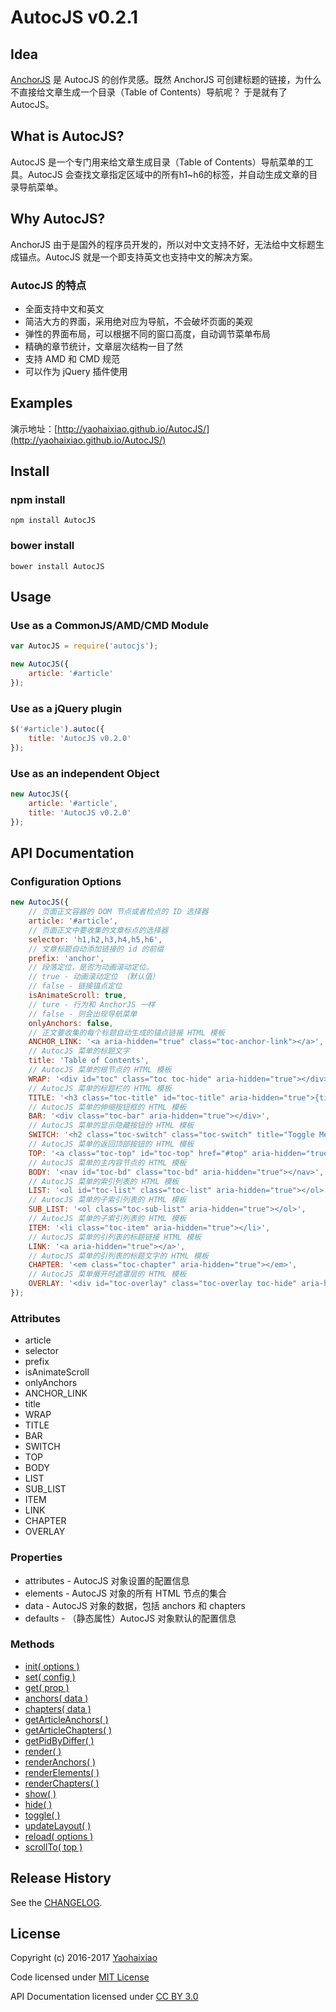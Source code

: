 # AutocJS v0.2.1

## Idea
[AnchorJS](http://bryanbraun.github.io/anchorjs/) 是 AutocJS 的创作灵感。既然 AnchorJS 可创建标题的链接，为什么不直接给文章生成一个目录（Table of Contents）导航呢？ 于是就有了AutocJS。


## What is AutocJS?
AutocJS 是一个专门用来给文章生成目录（Table of Contents）导航菜单的工具。AutocJS 会查找文章指定区域中的所有h1~h6的标签，并自动生成文章的目录导航菜单。


## Why AutocJS?
AnchorJS 由于是国外的程序员开发的，所以对中文支持不好，无法给中文标题生成锚点。AutocJS 就是一个即支持英文也支持中文的解决方案。


### AutocJS 的特点

  * 全面支持中文和英文
  * 简洁大方的界面，采用绝对应为导航，不会破坏页面的美观
  * 弹性的界面布局，可以根据不同的窗口高度，自动调节菜单布局
  * 精确的章节统计，文章层次结构一目了然
  * 支持 AMD 和 CMD 规范
  * 可以作为 jQuery 插件使用


## Examples
演示地址：[http://yaohaixiao.github.io/AutocJS/](http://yaohaixiao.github.io/AutocJS/)


## Install

### npm install
```
npm install AutocJS
```

### bower install
```
bower install AutocJS
```


## Usage

### Use as a CommonJS/AMD/CMD Module

```js
var AutocJS = require('autocjs');

new AutocJS({
    article: '#article'
});
```

### Use as a jQuery plugin

```js
$('#article').autoc({
    title: 'AutocJS v0.2.0'
});
```

### Use as an independent Object

```js
new AutocJS({
    article: '#article',
    title: 'AutocJS v0.2.0'
});
```


## API Documentation

### Configuration Options

```js
new AutocJS({
    // 页面正文容器的 DOM 节点或者检点的 ID 选择器
    article: '#article',
    // 页面正文中要收集的文章标点的选择器
    selector: 'h1,h2,h3,h4,h5,h6',
    // 文章标题自动添加链接的 id 的前缀
    prefix: 'anchor',
    // 段落定位，是否为动画滚动定位。
    // true - 动画滚动定位 （默认值）
    // false - 链接锚点定位
    isAnimateScroll: true,
    // ture - 行为和 AnchorJS 一样
    // false - 则会出现导航菜单
    onlyAnchors: false, 
    // 正文要收集的每个标题自动生成的锚点链接 HTML 模板
    ANCHOR_LINK: '<a aria-hidden="true" class="toc-anchor-link"></a>',
    // AutocJS 菜单的标题文字
    title: 'Table of Contents',
    // AutocJS 菜单的根节点的 HTML 模板
    WRAP: '<div id="toc" class="toc toc-hide" aria-hidden="true"></div>',
    // AutocJS 菜单的标题栏的 HTML 模板
    TITLE: '<h3 class="toc-title" id="toc-title" aria-hidden="true">{title}</h3>',
    // AutocJS 菜单的伸缩按钮框的 HTML 模板
    BAR: '<div class="toc-bar" aria-hidden="true"></div>',
    // AutocJS 菜单的显示隐藏按钮的 HTML 模板
    SWITCH: '<h2 class="toc-switch" class="toc-switch" title="Toggle Menu" aria-hidden="true">Ξ</h2>',
    // AutocJS 菜单的返回顶部按钮的 HTML 模板
    TOP: '<a class="toc-top" id="toc-top" href="#top" aria-hidden="true">TOP</a>',
    // AutocJS 菜单的主内容节点的 HTML 模板
    BODY: '<nav id="toc-bd" class="toc-bd" aria-hidden="true"></nav>',
    // AutocJS 菜单的索引列表的 HTML 模板
    LIST: '<ol id="toc-list" class="toc-list" aria-hidden="true"></ol>',
    // AutocJS 菜单的子索引列表的 HTML 模板
    SUB_LIST: '<ol class="toc-sub-list" aria-hidden="true"></ol>',
    // AutocJS 菜单的子索引列表的 HTML 模板
    ITEM: '<li class="toc-item" aria-hidden="true"></li>',
    // AutocJS 菜单的引列表的标题链接 HTML 模板
    LINK: '<a aria-hidden="true"></a>',
    // AutocJS 菜单的引列表的标题文字的 HTML 模板
    CHAPTER: '<em class="toc-chapter" aria-hidden="true"></em>',
    // AutocJS 菜单展开时遮罩层的 HTML 模板
    OVERLAY: '<div id="toc-overlay" class="toc-overlay toc-hide" aria-hidden="true"></div>'
});
```

### Attributes

* article
* selector
* prefix
* isAnimateScroll
* onlyAnchors
* ANCHOR_LINK
* title
* WRAP
* TITLE
* BAR
* SWITCH
* TOP
* BODY
* LIST
* SUB_LIST
* ITEM
* LINK
* CHAPTER
* OVERLAY
     
### Properties
* attributes - AutocJS 对象设置的配置信息
* elements - AutocJS 对象的所有 HTML 节点的集合
* data - AutocJS 对象的数据，包括 anchors 和 chapters
* defaults - （静态属性）AutocJS 对象默认的配置信息

### Methods

* [init( options )](http://yaohaixiao.github.io/AutocJS/methods.htm#init)
* [set( config )](http://yaohaixiao.github.io/AutocJS/methods.htm#set)
* [get( prop )](http://yaohaixiao.github.io/AutocJS/methods.htm#get)
* [anchors( data )](http://yaohaixiao.github.io/AutocJS/methods.htm#anchors)
* [chapters( data )](http://yaohaixiao.github.io/AutocJS/methods.htm#chapters)
* [getArticleAnchors( )](http://yaohaixiao.github.io/AutocJS/methods.htm#getArticleAnchors)
* [getArticleChapters( )](http://yaohaixiao.github.io/AutocJS/methods.htm#getArticleChapters)
* [getPidByDiffer( )](http://yaohaixiao.github.io/AutocJS/methods.htm#getPidByDiffer)
* [render( )](http://yaohaixiao.github.io/AutocJS/methods.htm#render)
* [renderAnchors( )](http://yaohaixiao.github.io/AutocJS/methods.htm#renderAnchors)
* [renderElements( )](http://yaohaixiao.github.io/AutocJS/methods.htm#renderElements)
* [renderChapters( )](http://yaohaixiao.github.io/AutocJS/methods.htm#renderChapters)
* [show( )](http://yaohaixiao.github.io/AutocJS/methods.htm#show)
* [hide( )](http://yaohaixiao.github.io/AutocJS/methods.htm#hide)
* [toggle( )](http://yaohaixiao.github.io/AutocJS/methods.htm#toggle)
* [updateLayout( )](http://yaohaixiao.github.io/AutocJS/methods.htm#updateLayout)
* [reload( options )](http://yaohaixiao.github.io/AutocJS/methods.htm#reload)
* [scrollTo( top )](http://yaohaixiao.github.io/AutocJS/methods.htm#scrollTo)


## Release History

See the [CHANGELOG](https://www.github.com/yaohaixiao/AutocJS/CHANGELOG.md)</a>.


## License

Copyright (c) 2016-2017 [Yaohaixiao](http://www.yaohaixiao.com/)

Code licensed under [MIT License](http://opensource.org/licenses/mit-license.html)

API Documentation licensed under [CC BY 3.0](http://creativecommons.org/licenses/by/3.0/)
